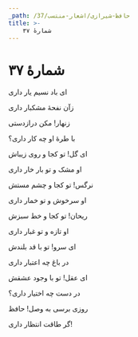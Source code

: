 ```yaml
---
_path: /حافظ-شیرازی/اشعار-منتسب/37
title: >-
    شمارهٔ ۳۷
---
```

# شمارهٔ ۳۷

<div class="b" id="bn1"><div class="m1"><p>ای باد نسیم یار داری</p></div>
<div class="m2"><p>زآن نفحهٔ مشکبار داری</p></div></div>
<div class="b" id="bn2"><div class="m1"><p>زنهار! مکن درازدستی</p></div>
<div class="m2"><p>با طرهٔ او چه کار داری؟</p></div></div>
<div class="b" id="bn3"><div class="m1"><p>ای گل! تو کجا و روی زیباش</p></div>
<div class="m2"><p>او مشک و تو بار خار داری</p></div></div>
<div class="b" id="bn4"><div class="m1"><p>نرگس! تو کجا و چشم مستش</p></div>
<div class="m2"><p>او سرخوش و تو خمار داری</p></div></div>
<div class="b" id="bn5"><div class="m1"><p>ریحان! تو کجا و خط سبزش</p></div>
<div class="m2"><p>او تازه و تو غبار داری</p></div></div>
<div class="b" id="bn6"><div class="m1"><p>ای سرو! تو با قد بلندش</p></div>
<div class="m2"><p>در باغ چه اعتبار داری</p></div></div>
<div class="b" id="bn7"><div class="m1"><p>ای عقل! تو با وجود عشقش</p></div>
<div class="m2"><p>در دست چه اختیار داری؟</p></div></div>
<div class="b" id="bn8"><div class="m1"><p>روزی برسی به وصل! حافظ</p></div>
<div class="m2"><p>گر طاقت انتظار داری!</p></div></div>
